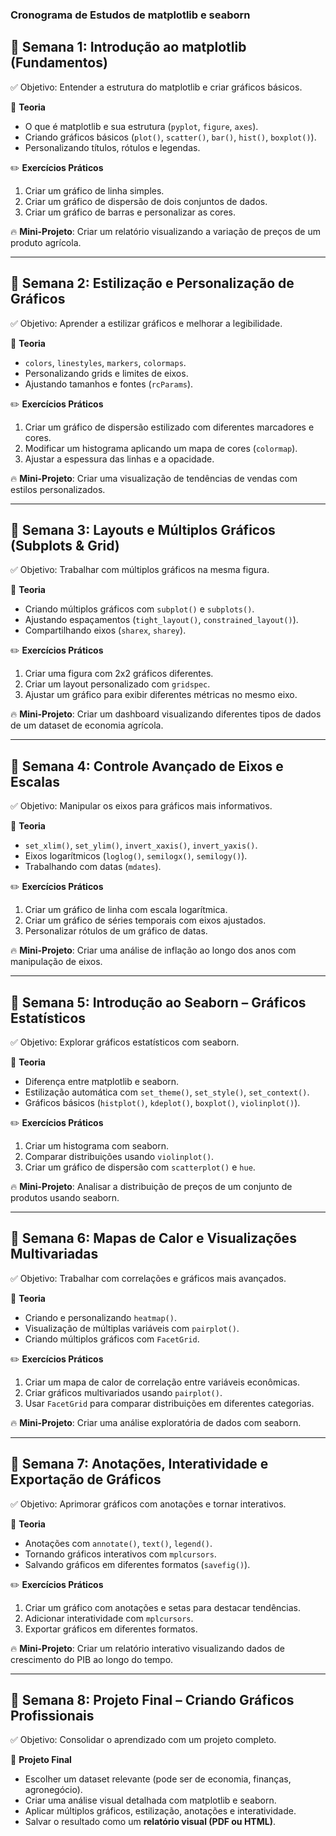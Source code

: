 ### **Cronograma de Estudos de matplotlib e seaborn**

## **📍 Semana 1: Introdução ao matplotlib (Fundamentos)**
✅ Objetivo: Entender a estrutura do matplotlib e criar gráficos básicos.

🔹 **Teoria**
- O que é matplotlib e sua estrutura (`pyplot`, `figure`, `axes`).
- Criando gráficos básicos (`plot()`, `scatter()`, `bar()`, `hist()`, `boxplot()`).
- Personalizando títulos, rótulos e legendas.

✏️ **Exercícios Práticos**
1. Criar um gráfico de linha simples.
2. Criar um gráfico de dispersão de dois conjuntos de dados.
3. Criar um gráfico de barras e personalizar as cores.

🔥 **Mini-Projeto**: Criar um relatório visualizando a variação de preços de um produto agrícola.

---

## **📍 Semana 2: Estilização e Personalização de Gráficos**
✅ Objetivo: Aprender a estilizar gráficos e melhorar a legibilidade.

🔹 **Teoria**
- `colors`, `linestyles`, `markers`, `colormaps`.
- Personalizando grids e limites de eixos.
- Ajustando tamanhos e fontes (`rcParams`).

✏️ **Exercícios Práticos**
1. Criar um gráfico de dispersão estilizado com diferentes marcadores e cores.
2. Modificar um histograma aplicando um mapa de cores (`colormap`).
3. Ajustar a espessura das linhas e a opacidade.

🔥 **Mini-Projeto**: Criar uma visualização de tendências de vendas com estilos personalizados.

---

## **📍 Semana 3: Layouts e Múltiplos Gráficos (Subplots & Grid)**
✅ Objetivo: Trabalhar com múltiplos gráficos na mesma figura.

🔹 **Teoria**
- Criando múltiplos gráficos com `subplot()` e `subplots()`.
- Ajustando espaçamentos (`tight_layout()`, `constrained_layout()`).
- Compartilhando eixos (`sharex`, `sharey`).

✏️ **Exercícios Práticos**
1. Criar uma figura com 2x2 gráficos diferentes.
2. Criar um layout personalizado com `gridspec`.
3. Ajustar um gráfico para exibir diferentes métricas no mesmo eixo.

🔥 **Mini-Projeto**: Criar um dashboard visualizando diferentes tipos de dados de um dataset de economia agrícola.

---

## **📍 Semana 4: Controle Avançado de Eixos e Escalas**
✅ Objetivo: Manipular os eixos para gráficos mais informativos.

🔹 **Teoria**
- `set_xlim()`, `set_ylim()`, `invert_xaxis()`, `invert_yaxis()`.
- Eixos logarítmicos (`loglog()`, `semilogx()`, `semilogy()`).
- Trabalhando com datas (`mdates`).

✏️ **Exercícios Práticos**
1. Criar um gráfico de linha com escala logarítmica.
2. Criar um gráfico de séries temporais com eixos ajustados.
3. Personalizar rótulos de um gráfico de datas.

🔥 **Mini-Projeto**: Criar uma análise de inflação ao longo dos anos com manipulação de eixos.

---

## **📍 Semana 5: Introdução ao Seaborn – Gráficos Estatísticos**
✅ Objetivo: Explorar gráficos estatísticos com seaborn.

🔹 **Teoria**
- Diferença entre matplotlib e seaborn.
- Estilização automática com `set_theme()`, `set_style()`, `set_context()`.
- Gráficos básicos (`histplot()`, `kdeplot()`, `boxplot()`, `violinplot()`).

✏️ **Exercícios Práticos**
1. Criar um histograma com seaborn.
2. Comparar distribuições usando `violinplot()`.
3. Criar um gráfico de dispersão com `scatterplot()` e `hue`.

🔥 **Mini-Projeto**: Analisar a distribuição de preços de um conjunto de produtos usando seaborn.

---

## **📍 Semana 6: Mapas de Calor e Visualizações Multivariadas**
✅ Objetivo: Trabalhar com correlações e gráficos mais avançados.

🔹 **Teoria**
- Criando e personalizando `heatmap()`.
- Visualização de múltiplas variáveis com `pairplot()`.
- Criando múltiplos gráficos com `FacetGrid`.

✏️ **Exercícios Práticos**
1. Criar um mapa de calor de correlação entre variáveis econômicas.
2. Criar gráficos multivariados usando `pairplot()`.
3. Usar `FacetGrid` para comparar distribuições em diferentes categorias.

🔥 **Mini-Projeto**: Criar uma análise exploratória de dados com seaborn.

---

## **📍 Semana 7: Anotações, Interatividade e Exportação de Gráficos**
✅ Objetivo: Aprimorar gráficos com anotações e tornar interativos.

🔹 **Teoria**
- Anotações com `annotate()`, `text()`, `legend()`.
- Tornando gráficos interativos com `mplcursors`.
- Salvando gráficos em diferentes formatos (`savefig()`).

✏️ **Exercícios Práticos**
1. Criar um gráfico com anotações e setas para destacar tendências.
2. Adicionar interatividade com `mplcursors`.
3. Exportar gráficos em diferentes formatos.

🔥 **Mini-Projeto**: Criar um relatório interativo visualizando dados de crescimento do PIB ao longo do tempo.

---

## **📍 Semana 8: Projeto Final – Criando Gráficos Profissionais**
✅ Objetivo: Consolidar o aprendizado com um projeto completo.

🔹 **Projeto Final**
- Escolher um dataset relevante (pode ser de economia, finanças, agronegócio).
- Criar uma análise visual detalhada com matplotlib e seaborn.
- Aplicar múltiplos gráficos, estilização, anotações e interatividade.
- Salvar o resultado como um **relatório visual (PDF ou HTML)**.